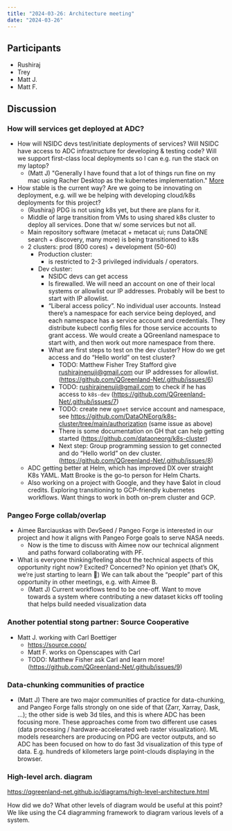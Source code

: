 ```yaml
---
title: "2024-03-26: Architecture meeting"
date: "2024-03-26"
---
```



## Participants

* Rushiraj
* Trey
* Matt J.
* Matt F.


## Discussion

### How will services get deployed at ADC?

* How will NSIDC devs test/initiate deployments of services? Will NSIDC have access to
  ADC infrastructure for developing &amp; testing code? Will we support first-class local
  deployments so I can e.g. run the stack on my laptop?
    * (Matt J) "Generally I have found that a lot of things run fine on my mac using
      Racher Desktop as the kubernetes implementation."
      [More](https://github.com/QGreenland-Net/qgreenland-net.github.io/pull/18#discussion_r1540236394)
* How stable is the current way? Are we going to be innovating on deployment, e.g. will
  we be helping with developing cloud/k8s deployments for this project?
    * (Rushiraj) PDG is not using k8s yet, but there are plans for it.
    * Middle of large transition from VMs to using shared k8s cluster to deploy all
      services. Done that w/ some services but not all.
    * Main repository software (metacat + metacat ui; runs DataONE search + discovery,
      many more) is being transitioned to k8s
    * 2 clusters: prod (800 cores) + development (50-60)
        * Production cluster:
            * is restricted to 2-3 privileged individuals / operators.
        * Dev cluster:
            * NSIDC devs can get access
            * Is firewalled. We will need an account on one of their local
              systems or allowlist our IP addresses. Probably will be best to start with
              IP allowlist.
            * “Liberal access policy”. No individual user accounts. Instead
              there’s a namespace for each service being deployed, and each namespace has
              a service account and credentials. They distribute kubectl config files for
              those service accounts to grant access. We would create a QGreenland
              namespace to start with, and then work out more namespace from there.
            * What are first steps to test on the dev cluster? How do we get access and do
              “Hello world” on test cluster?
                * TODO: Matthew Fisher Trey Stafford give rushirajnenuji@gmail.com our IP
                  addresses for allowlist.
                  (<https://github.com/QGreenland-Net/.github/issues/6>)
                * TODO: rushirajnenuji@gmail.com to check if he has access to `k8s-dev`
                  (<https://github.com/QGreenland-Net/.github/issues/7>)
                * TODO: create new `qgnet` service account and namespace, see
                  https://github.com/DataONEorg/k8s-cluster/tree/main/authorization
                  (same issue as above)
                * There is some documentation on GH that can help getting started
                  (<https://github.com/dataoneorg/k8s-cluster>)
                * Next step: Group programming session to get connected and do “Hello
                  world” on dev cluster.
                  (<https://github.com/QGreenland-Net/.github/issues/8>)
    * ADC getting better at Helm, which has improved DX over straight K8s YAML. Matt
      Brooke is the go-to person for Helm Charts.
    * Also working on a project with Google, and they have $alot in cloud credits.
      Exploring transitioning to GCP-friendly kubernetes workflows. Want things to work
      in both on-prem cluster and GCP.


### Pangeo Forge collab/overlap

* Aimee Barciauskas with DevSeed / Pangeo Forge is interested in our project and how it
  aligns with Pangeo Forge goals to serve NASA needs.
    * Now is the time to discuss with Aimee now our technical alignment and paths
      forward collaborating with PF.
* What is everyone thinking/feeling about the technical aspects of this opportunity
  right now? Excited? Concerned? No opinion yet (that’s OK, we’re just starting to learn
  🙂) We can talk about the “people” part of this opportunity in other meetings, e.g.
  with Aimee B.
    * (Matt J) Current workflows tend to be one-off. Want to move towards a system where
      contributing a new dataset kicks off tooling that helps build needed visualization
      data


### Another potential stong partner: Source Cooperative

* Matt J. working with Carl Boettiger
    * https://source.coop/
    * Matt F. works on Openscapes with Carl
    * TODO: Matthew Fisher ask Carl and learn more!
      (<https://github.com/QGreenland-Net/.github/issues/9>)


### Data-chunking communities of practice

* (Matt J) There are two major communities of practice for data-chunking, and Pangeo
  Forge falls strongly on one side of that (Zarr, Xarray, Dask, ...); the other side is
  web 3d tiles, and this is where ADC has been focusing more. These approaches come from
  two different use cases (data processing / hardware-accelerated web raster
  visualization). ML models researchers are producing on PDG are vector outputs, and so
  ADC has been focused on how to do fast 3d visualization of this type of data. E.g.
  hundreds of kilometers large point-clouds displaying in the browser.


### High-level arch. diagram

<https://qgreenland-net.github.io/diagrams/high-level-architecture.html>

How did we do? What other levels of diagram would be useful at this point? We like using
the C4 diagramming framework to diagram various levels of a system.
